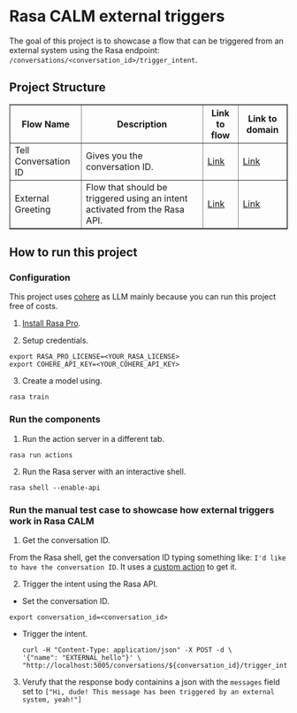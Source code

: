 # Rasa CALM external triggers

The goal of this project is to showcase a flow that can be triggered from an external system using the Rasa endpoint: `/conversations/<conversation_id>/trigger_intent`.

## Project Structure

<table border="1">
   <tr>
   <th>Flow Name</th>
   <th>Description</th>
   <th>Link to flow</th>
   <th>Link to domain</th>
   </tr>

   <tr>
      <td>Tell Conversation ID</td>
      <td>Gives you the conversation ID.</td>
      <td><a href="data/flows/hello.yml">Link</a></td>
      <td><a href="domain/hello.yml">Link</a></td>
   </tr>
   
   <tr>
      <td>External Greeting</td>
      <td>Flow that should be triggered using an intent activated from the Rasa API.</td>
      <td><a href="data/flows/hello.yml">Link</a></td>
      <td><a href="domain/hello.yml">Link</a></td>
   </tr>
</table>

## How to run this project

### Configuration

This project uses [cohere](https://cohere.com/) as LLM mainly because you can run this project free of costs.

1. [Install Rasa Pro](https://rasa.com/docs/rasa-pro/installation/python/installation).

2. Setup credentials.

```
export RASA_PRO_LICENSE=<YOUR_RASA_LICENSE>
export COHERE_API_KEY=<YOUR_COHERE_API_KEY>
```

3. Create a model using.

 `rasa train`

### Run the components

1. Run the action server in a different tab.

`rasa run actions`

2. Run the Rasa server with an interactive shell.

`rasa shell --enable-api`
 
### Run the manual test case to showcase how external triggers work in Rasa CALM

1.  Get the conversation ID.

From the Rasa shell, get the conversation ID typing something like: `I'd like to have the conversation ID`. It uses a [custom action](actions/action_tell_id.py) to get it.

2. Trigger the intent using the Rasa API.
 - Set the conversation ID.
 
 `export conversation_id=<conversation_id>`
 - Trigger the intent.

    ```
    curl -H "Content-Type: application/json" -X POST -d \
    '{"name": "EXTERNAL_hello"}' \
    "http://localhost:5005/conversations/${conversation_id}/trigger_intent"
    ```

3. Verufy that the response body containins a json with the `messages` field set to `["Hi, dude! This message has been triggered by an external system, yeah!"]`
